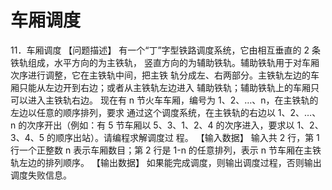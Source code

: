 # 车厢调度
11．车厢调度 
【问题描述】
有一个“丁”字型铁路调度系统，它由相互垂直的 2 条铁轨组成，水平方向的为主铁轨，
竖直方向的为辅助铁轨。辅助铁轨用于对车厢次序进行调整，它在主铁轨中间，把主铁
轨分成左、右两部分。主铁轨左边的车厢只能从左边开到右边；或者从主铁轨左边进入
辅助铁轨；辅助铁轨上的车厢只可以进入主铁轨右边。
现在有 n 节火车车厢，编号为 1、2、…、n，在主铁轨的左边以任意的顺序排列，要求
通过这个调度系统，在主铁轨的右边以 1、2、…、n 的次序开出（例如：有 5 节车厢以
5、3、1、2、4 的次序进入，要求以 1、2、3、4、5 的顺序出站）。请编程求解调度过
程。
【输入数据】
输入共 2 行，第 1 行一个正整数 n 表示车厢数目；第 2 行是 1-n 的任意排列，表示 n
节车厢在主铁轨左边的排列顺序。
【输出数据】
如果能完成调度，则输出调度过程，否则输出调度失败信息。
